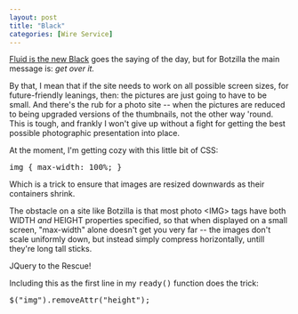 ```yaml
---
layout: post
title: "Black"
categories: [Wire Service]
---
```

<a href="http://unstoppablerobotninja.com/demos/resize/fix/">Fluid is the new Black</a> goes the saying of the day, but for Botzilla the main message is: <i>get over it.</i>

By that, I mean that if the site needs to work on all possible screen sizes, for future-friendly leanings, then: the pictures are just going to have to be small. And there's the rub for a photo site -- when the pictures are reduced to being upgraded versions of the thumbnails, not the other way 'round. This is tough, and frankly I won't give up without a fight for getting the best possible photographic presentation into place.

At the moment, I'm getting cozy with this little bit of CSS:

<pre>img { max-width: 100%; }</pre>

Which is a trick to ensure that images are resized downwards as their containers shrink.

The obstacle on a site like Botzilla is that most photo &lt;IMG&gt; tags have both WIDTH <i>and</i> HEIGHT properties specified, so that when displayed on a small screen, "max-width" alone doesn't get you very far -- the images don't scale uniformly down, but instead simply compress horizontally, untill they're long tall sticks.

JQuery to the Rescue!

Including this as the first line in my <tt>ready()</tt> function does the trick:

<pre>$("img").removeAttr("height");</pre>



<!--more-->

